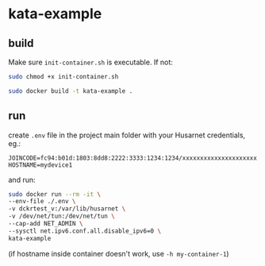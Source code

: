 # kata-example



## build

Make sure `init-container.sh` is executable. If not:
```bash
sudo chmod +x init-container.sh
```

```bash
sudo docker build -t kata-example .
```

## run

create `.env` file in the project main folder with your Husarnet credentials, eg.:
```
JOINCODE=fc94:b01d:1803:8dd8:2222:3333:1234:1234/xxxxxxxxxxxxxxxxxxxxx
HOSTNAME=mydevice1
```

and run:

```bash
sudo docker run --rm -it \
--env-file ./.env \
-v dckrtest_v:/var/lib/husarnet \
-v /dev/net/tun:/dev/net/tun \
--cap-add NET_ADMIN \
--sysctl net.ipv6.conf.all.disable_ipv6=0 \
kata-example
```

(if hostname inside container doesn't work, use `-h my-container-1`)